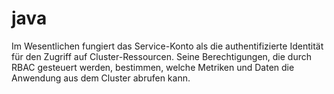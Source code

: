 # java


Im Wesentlichen fungiert das Service-Konto als die authentifizierte Identität für den Zugriff auf Cluster-Ressourcen. Seine Berechtigungen, die durch RBAC gesteuert werden, bestimmen, welche Metriken und Daten die Anwendung aus dem Cluster abrufen kann.







